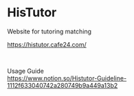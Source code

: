# HisTutor
Website for tutoring matching

https://histutor.cafe24.com/

<br/>

Usage Guide  
https://www.notion.so/Histutor-Guideline-1112f633040742a280749b9a449a13b2
